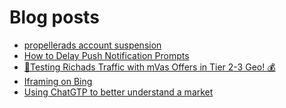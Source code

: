 # Blog posts
<!-- BLOG-POST-LIST:START -->
- [propellerads account suspension](https://afflift.com/f/threads/propellerads-account-suspension.10339/)
- [How to Delay Push Notification Prompts](https://afflift.com/f/threads/how-to-delay-push-notification-prompts.10427/)
- [🔬Testing Richads Traffic with mVas Offers in Tier 2-3 Geo! 💰](https://afflift.com/f/threads/%F0%9F%94%ACtesting-richads-traffic-with-mvas-offers-in-tier-2-3-geo-%F0%9F%92%B0.10420/)
- [Iframing on Bing](https://afflift.com/f/threads/iframing-on-bing.10426/)
- [Using ChatGTP to better understand a market](https://afflift.com/f/threads/using-chatgtp-to-better-understand-a-market.10422/)
<!-- BLOG-POST-LIST:END -->
